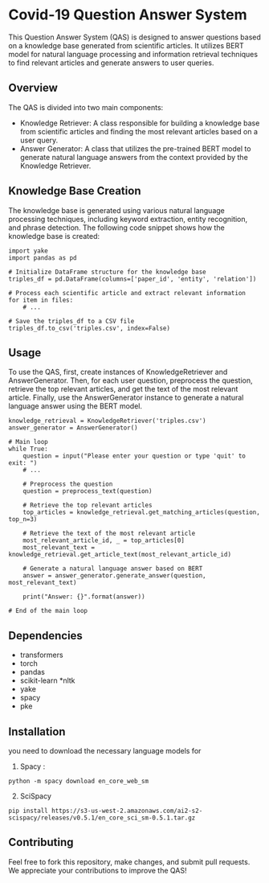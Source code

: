 # Covid-19 Question Answer System

This Question Answer System (QAS) is designed to answer questions based on a knowledge base generated from scientific articles. It utilizes BERT model for natural language processing and information retrieval techniques to find relevant articles and generate answers to user queries.

## Overview
The QAS is divided into two main components:

* Knowledge Retriever: A class responsible for building a knowledge base from scientific articles and finding the most relevant articles based on a user query.
* Answer Generator: A class that utilizes the pre-trained BERT model to generate natural language answers from the context provided by the Knowledge Retriever.

## Knowledge Base Creation

The knowledge base is generated using various natural language processing techniques, including keyword extraction, entity recognition, and phrase detection. The following code snippet shows how the knowledge base is created:

```from rake_nltk import Rake
import yake
import pandas as pd

# Initialize DataFrame structure for the knowledge base
triples_df = pd.DataFrame(columns=['paper_id', 'entity', 'relation'])

# Process each scientific article and extract relevant information
for item in files:
    # ...

# Save the triples_df to a CSV file
triples_df.to_csv('triples.csv', index=False)
```

## Usage
To use the QAS, first, create instances of KnowledgeRetriever and AnswerGenerator. Then, for each user question, preprocess the question, retrieve the top relevant articles, and get the text of the most relevant article. Finally, use the AnswerGenerator instance to generate a natural language answer using the BERT model.

```
knowledge_retrieval = KnowledgeRetriever('triples.csv')
answer_generator = AnswerGenerator()

# Main loop
while True:
    question = input("Please enter your question or type 'quit' to exit: ")
    # ...

    # Preprocess the question
    question = preprocess_text(question)

    # Retrieve the top relevant articles
    top_articles = knowledge_retrieval.get_matching_articles(question, top_n=3)

    # Retrieve the text of the most relevant article
    most_relevant_article_id, _ = top_articles[0]
    most_relevant_text = knowledge_retrieval.get_article_text(most_relevant_article_id)

    # Generate a natural language answer based on BERT
    answer = answer_generator.generate_answer(question, most_relevant_text)

    print("Answer: {}".format(answer))

# End of the main loop

```
## Dependencies
* transformers
* torch
* pandas
* scikit-learn
*nltk
* yake
* spacy
* pke

## Installation

you need to download the necessary language models for
1. Spacy :
```
python -m spacy download en_core_web_sm

```
2. SciSpacy
```
pip install https://s3-us-west-2.amazonaws.com/ai2-s2-scispacy/releases/v0.5.1/en_core_sci_sm-0.5.1.tar.gz
```

## Contributing
Feel free to fork this repository, make changes, and submit pull requests. We appreciate your contributions to improve the QAS!






